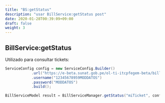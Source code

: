 ```yaml
---
title: "BS:getStatus"
description: "usar BillService:getStatus post"
date: 2020-01-28T00:39:09+09:00
draft: false
weight: 3
---
```


## BillService:getStatus

Utilizado para consultar tickets:

```java
ServiceConfig config = new ServiceConfig.Builder()
            .url("https://e-beta.sunat.gob.pe/ol-ti-itcpfegem-beta/billService")
            .username("12345678959MODDATOS")
            .password("MODDATOS")
            .build();

BillServiceModel result = BillServiceManager.getStatus("miTicket", config);
```
